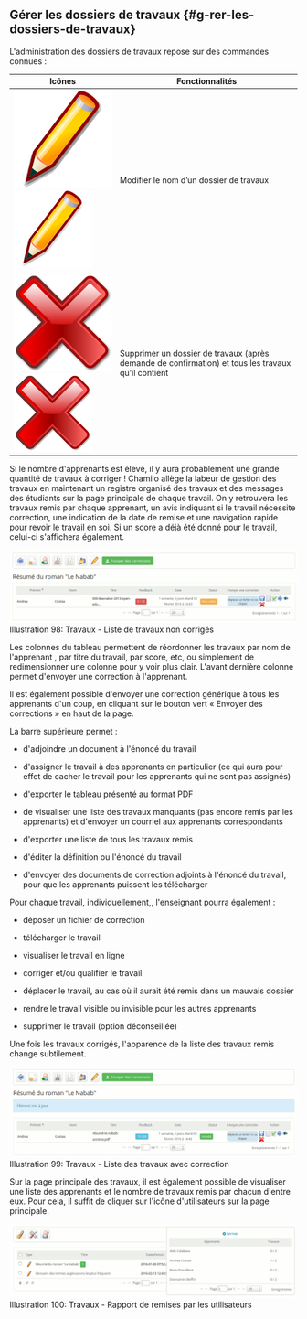 ## Gérer les dossiers de travaux {#g-rer-les-dossiers-de-travaux}

L&#039;administration des dossiers de travaux repose sur des commandes connues :

| Icônes | Fonctionnalités |
| --- | --- |
| ![](../assets/image153.svg)![](../assets/image153.png) | Modifier le nom d’un dossier de travaux |
| ![](../assets/image154.svg)![](../assets/image154.png) | Supprimer un dossier de travaux (après demande de confirmation) et tous les travaux qu’il contient |

Si le nombre d&#039;apprenants est élevé, il y aura probablement une grande quantité de travaux à corriger ! Chamilo allège la labeur de gestion des travaux en maintenant un registre organisé des travaux et des messages des étudiants sur la page principale de chaque travail. On y retrouvera les travaux remis par chaque apprenant, un avis indiquant si le travail nécessite correction, une indication de la date de remise et une navigation rapide pour revoir le travail en soi. Si un score a déjà été donné pour le travail, celui-ci s&#039;affichera également.

![](../assets/image159.png)Illustration 98: Travaux - Liste de travaux non corrigés

Les colonnes du tableau permettent de réordonner les travaux par nom de l&#039;apprenant , par titre du travail, par score, etc, ou simplement de redimensionner une colonne pour y voir plus clair. L&#039;avant dernière colonne permet d&#039;envoyer une correction à l&#039;apprenant.

Il est également possible d&#039;envoyer une correction générique à tous les apprenants d&#039;un coup, en cliquant sur le bouton vert « Envoyer des corrections » en haut de la page.

La barre supérieure permet :

*   d&#039;adjoindre un document à l&#039;énoncé du travail

*   d&#039;assigner le travail à des apprenants en particulier (ce qui aura pour effet de cacher le travail pour les apprenants qui ne sont pas assignés)

*   d&#039;exporter le tableau présenté au format PDF

*   de visualiser une liste des travaux manquants (pas encore remis par les apprenants) et d&#039;envoyer un courriel aux apprenants correspondants

*   d&#039;exporter une liste de tous les travaux remis

*   d&#039;éditer la définition ou l&#039;énoncé du travail

*   d&#039;envoyer des documents de correction adjoints à l&#039;énoncé du travail, pour que les apprenants puissent les télécharger

Pour chaque travail, individuellement,, l&#039;enseignant pourra également :

*   déposer un fichier de correction

*   télécharger le travail

*   visualiser le travail en ligne

*   corriger et/ou qualifier le travail

*   déplacer le travail, au cas où il aurait été remis dans un mauvais dossier

*   rendre le travail visible ou invisible pour les autres apprenants

*   supprimer le travail (option déconseillée)

Une fois les travaux corrigés, l&#039;apparence de la liste des travaux remis change subtilement.

![](../assets/image160.png)Illustration 99: Travaux - Liste des travaux avec correction

Sur la page principale des travaux, il est également possible de visualiser une liste des apprenants et le nombre de travaux remis par chacun d&#039;entre eux. Pour cela, il suffit de cliquer sur l&#039;icône d&#039;utilisateurs sur la page principale.

![](../assets/image162.png)Illustration 100: Travaux - Rapport de remises par les utilisateurs
